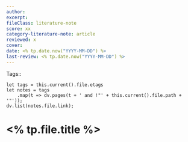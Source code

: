 ```yaml
---
author:  
excerpt:  
fileClass: literature-note  
score: xx 
category-literature-note: article  
reviewed: x  
cover:  
date: <% tp.date.now("YYYY-MM-DD") %>  
last-review: <% tp.date.now("YYYY-MM-DD") %>  
---
```

Tags:: 
~~~dataviewjs
let tags = this.current().file.etags
let notes = tags
	.map(t => dv.pages(t + ' and !"' + this.current().file.path + '"'));
dv.list(notes.file.link);
~~~

# <% tp.file.title %>